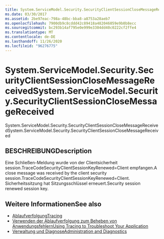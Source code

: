 ```yaml
---
title: System.ServiceModel.Security.SecurityClientSessionCloseMessageReceived
ms.date: 03/30/2017
ms.assetid: 2be97eac-798a-48bc-bba8-a8753a28aeb7
ms.openlocfilehash: 7900db9c8cddd42c89418a482046059e9b0b8ecc
ms.sourcegitcommit: bc293b14af795e0e999e3304dd40c0222cf2ffe4
ms.translationtype: MT
ms.contentlocale: de-DE
ms.lasthandoff: 11/26/2020
ms.locfileid: "96276775"
---
```

# <a name="systemservicemodelsecuritysecurityclientsessionclosemessagereceived"></a><span data-ttu-id="6b878-102">System.ServiceModel.Security.SecurityClientSessionCloseMessageReceived</span><span class="sxs-lookup"><span data-stu-id="6b878-102">System.ServiceModel.Security.SecurityClientSessionCloseMessageReceived</span></span>

<span data-ttu-id="6b878-103">System.ServiceModel.Security.SecurityClientSessionCloseMessageReceived</span><span class="sxs-lookup"><span data-stu-id="6b878-103">System.ServiceModel.Security.SecurityClientSessionCloseMessageReceived</span></span>  
  
## <a name="description"></a><span data-ttu-id="6b878-104">BESCHREIBUNG</span><span class="sxs-lookup"><span data-stu-id="6b878-104">Description</span></span>  

 <span data-ttu-id="6b878-105">Eine Schließen-Meldung wurde von der Clientsicherheit session.TraceCodeSecurityClientSessionKeyRenewed=Client empfangen.</span><span class="sxs-lookup"><span data-stu-id="6b878-105">A close message was received by the client security session.TraceCodeSecurityClientSessionKeyRenewed=Client.</span></span> <span data-ttu-id="6b878-106">Sicherheitssitzung hat Sitzungsschlüssel erneuert.</span><span class="sxs-lookup"><span data-stu-id="6b878-106">Security session renewed session key.</span></span>  
  
## <a name="see-also"></a><span data-ttu-id="6b878-107">Weitere Informationen</span><span class="sxs-lookup"><span data-stu-id="6b878-107">See also</span></span>

- [<span data-ttu-id="6b878-108">Ablaufverfolgung</span><span class="sxs-lookup"><span data-stu-id="6b878-108">Tracing</span></span>](index.md)
- [<span data-ttu-id="6b878-109">Verwenden der Ablaufverfolgung zum Beheben von Anwendungsfehlern</span><span class="sxs-lookup"><span data-stu-id="6b878-109">Using Tracing to Troubleshoot Your Application</span></span>](using-tracing-to-troubleshoot-your-application.md)
- [<span data-ttu-id="6b878-110">Verwaltung und Diagnose</span><span class="sxs-lookup"><span data-stu-id="6b878-110">Administration and Diagnostics</span></span>](../index.md)
